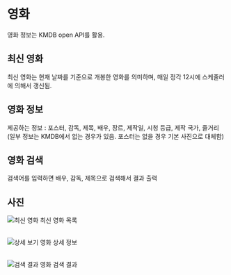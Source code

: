 # 영화
영화 정보는 KMDB open API를 활용.<br/>

## 최신 영화
최신 영화는 현재 날짜를 기준으로 개봉한 영화를 의미하며, 매일 정각 12시에 스케줄러에 의해서 갱신됨.

## 영화 정보
제공하는 정보 : 포스터, 감독, 제목, 배우, 장르, 제작일, 시청 등급, 제작 국가, 줄거리<br/>
(일부 정보는 KMDB에서 없는 경우가 있음. 포스터는 없을 경우 기본 사진으로 대체함)


## 영화 검색
검색어를 입력하면 배우, 감독, 제목으로 검색해서 결과 출력

## 사진
![최신 영화](https://github.com/gihohpkl12/demo_project/assets/43335818/a27d7f23-2aa5-4081-ace0-48da2b0308ef)
최신 영화 목록 <br/>
<br/>

![상세 보기](https://github.com/gihohpkl12/demo_project/assets/43335818/1853d842-4619-431c-8b7a-f2bea93a05fa)
영화 상세 정보 <br/>
<br/>

![검색 결과](https://github.com/gihohpkl12/demo_project/assets/43335818/3f505bba-542e-4265-9161-a76948de7101)
영화 검색 결과<br/>


